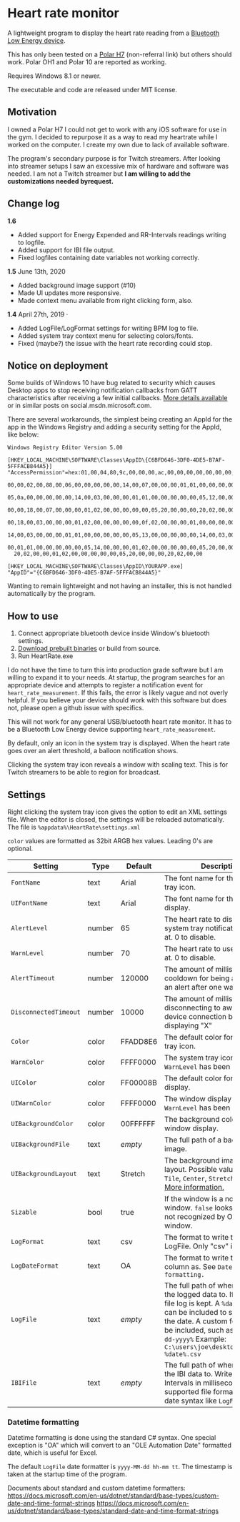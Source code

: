 Heart rate monitor
==================

A lightweight program to display the heart rate reading from a
[Bluetooth Low Energy device](https://www.bluetooth.com/specifications/gatt/viewer?attributeXmlFile=org.bluetooth.characteristic.heart_rate_measurement.xml).

This has only been tested on a [Polar H7](https://www.amazon.com/dp/B007S088F4) (non-referral link) but others should work.
Polar OH1 and Polar 10 are reported as working.

Requires Windows 8.1 or newer.

The executable and code are released under MIT license.

Motivation
----------
I owned a Polar H7 I could not get to work with any iOS software for use in the
gym. I decided to repurpose it as a way to read my heartrate while I worked on
the computer. I create my own due to lack of available software.

The program's secondary purpose is for Twitch streamers. After looking
into streamer setups I saw an excessive mix of hardware and software was needed.
I am not a Twitch streamer but **I am willing to add the customizations needed
byrequest.**

Change log
----------
**1.6**
* Added support for Energy Expended and RR-Intervals readings writing to logfile.
* Added support for IBI file output.
* Fixed logfiles containing date variables not working correctly.

**1.5** June 13th, 2020
* Added background image support (#10)
* Made UI updates more responsive.
* Made context menu available from right clicking form, also.

**1.4** April 27th, 2019 ·
* Added LogFile/LogFormat settings for writing BPM log to file.
* Added system tray context menu for selecting colors/fonts.
* Fixed (maybe?) the issue with the heart rate recording could stop.

Notice on deployment
--------
Some builds of Windows 10 have bug related to security which causes Desktop
apps to stop receiving notification callbacks from GATT characteristics after
receiving a few initial callbacks. [More details available](https://social.msdn.microsoft.com/Forums/en-US/58da3fdb-a0e1-4161-8af3-778b6839f4e1/)
or in similar posts on social.msdn.microsoft.com.

There are several workarounds, the simplest being creating an AppId for the app in
the Windows Registry and adding a security setting for the AppId, like below:

```
Windows Registry Editor Version 5.00

[HKEY_LOCAL_MACHINE\SOFTWARE\Classes\AppID\{C6BFD646-3DF0-4DE5-B7AF-5FFFACB844A5}]
"AccessPermission"=hex:01,00,04,80,9c,00,00,00,ac,00,00,00,00,00,00,00,14,00,\
  00,00,02,00,88,00,06,00,00,00,00,00,14,00,07,00,00,00,01,01,00,00,00,00,00,\
  05,0a,00,00,00,00,00,14,00,03,00,00,00,01,01,00,00,00,00,00,05,12,00,00,00,\
  00,00,18,00,07,00,00,00,01,02,00,00,00,00,00,05,20,00,00,00,20,02,00,00,00,\
  00,18,00,03,00,00,00,01,02,00,00,00,00,00,0f,02,00,00,00,01,00,00,00,00,00,\
  14,00,03,00,00,00,01,01,00,00,00,00,00,05,13,00,00,00,00,00,14,00,03,00,00,\
  00,01,01,00,00,00,00,00,05,14,00,00,00,01,02,00,00,00,00,00,05,20,00,00,00,\
  20,02,00,00,01,02,00,00,00,00,00,05,20,00,00,00,20,02,00,00

[HKEY_LOCAL_MACHINE\SOFTWARE\Classes\AppID\YOURAPP.exe]
"AppID"="{C6BFD646-3DF0-4DE5-B7AF-5FFFACB844A5}"
```

Wanting to remain lightweight and not having an installer, this is not handled
automatically by the program.

How to use
----------
1. Connect appropriate bluetooth device inside Window's bluetooth settings.
2. [Download prebuilt binaries](https://github.com/jlennox/HeartRate/releases) or build from source.
3. Run HeartRate.exe

I do not have the time to turn this into production grade software but I am
willing to expand it to your needs. At startup, the program searches for an
appropriate device and attempts to register a notification event for
`heart_rate_measurement`. If this fails, the error is likely vague and not overly
helpful. If you believe your device should work with this software but does
not, please open a github issue with specifics.

This will not work for any general USB/bluetooth heart rate monitor. It has to
be a Bluetooth Low Energy device supporting `heart_rate_measurement`.

By default, only an icon in the system tray is displayed. When the heart rate
goes over an alert threshold, a balloon notification shows.

Clicking the system tray icon reveals a window with scaling text. This is for
Twitch streamers to be able to region for broadcast.

Settings
--------
Right clicking the system tray icon gives the option to edit an XML settings
file. When the editor is closed, the settings will be reloaded automatically.
The file is `%appdata%\HeartRate\settings.xml`

`color` values are formatted as 32bit ARGB hex values. Leading 0's are optional.

| Setting    | Type | Default  | Description |
|------------|------|----------|-------------|
| `FontName` | text | Arial | The font name for the system tray icon. |
| `UIFontName` | text | Arial | The font name for the window display. |
| `AlertLevel` | number | 65 | The heart rate to display a system tray notification balloon at. 0 to disable. |
| `WarnLevel` | number | 70 | The heart rate to use `WarnColor` at. 0 to disable. |
| `AlertTimeout` | number | 120000 | The amount of milliseconds to cooldown for being able to show an alert after one was shown. |
| `DisconnectedTimeout` | number | 10000 | The amount of milliseconds after disconnecting to await for a valid device connection before displaying "X" |
| `Color` | color | FFADD8E6 | The default color for the system tray icon. |
| `WarnColor` | color | FFFF0000 | The system tray icon color once `WarnLevel` has been met. |
| `UIColor` | color | FF00008B | The default color for the window display. |
| `UIWarnColor` | color | FFFF0000 | The window display color once `WarnLevel` has been met. |
| `UIBackgroundColor` | color | 00FFFFFF | The background color for the window display. |
| `UIBackgroundFile` | text | *empty* | The full path of a background image. |
| `UIBackgroundLayout` | text | Stretch | The background image display layout. Possible values: `None`, `Tile`, `Center`, `Stretch`, and `Zoom`. [More information.](https://docs.microsoft.com/en-us/dotnet/api/system.windows.forms.imagelayout) |
| `Sizable` | bool | true | If the window is a normal sizable window. `false` looks better but is not recognized by OBS as a window. |
| `LogFormat` | text | csv | The format to write to the LogFile. Only "csv" is valid. |
| `LogDateFormat` | text | OA | The format to write the date column as. See `Datetime formatting.` |
| `LogFile` | text | *empty* | The full path of where to write the logged data to. If empty, no file log is kept. A `%date%` token can be included to substitute in the date. A custom formatter can be included, such as `%date:MM-dd-yyyy%` Example: `C:\users\joe\desktop\heartrate-%date%.csv`  |
| `IBIFile` | text | *empty* | The full path of where to write the IBI data to. Writes log of RR-Intervals in milliseconds in IBI supported file format. Supports date syntax like `LogFile` does. |

### Datetime formatting
Datetime formatting is done using the standard C# syntax. One special exception
is "OA" which will convert to an "OLE Automation Date" formatted date, which is
useful for Excel.

The default `LogFile` date formatter is `yyyy-MM-dd hh-mm tt`. The timestamp
is taken at the startup time of the program.

Documents about standard and custom datetime formatters:
https://docs.microsoft.com/en-us/dotnet/standard/base-types/custom-date-and-time-format-strings
https://docs.microsoft.com/en-us/dotnet/standard/base-types/standard-date-and-time-format-strings